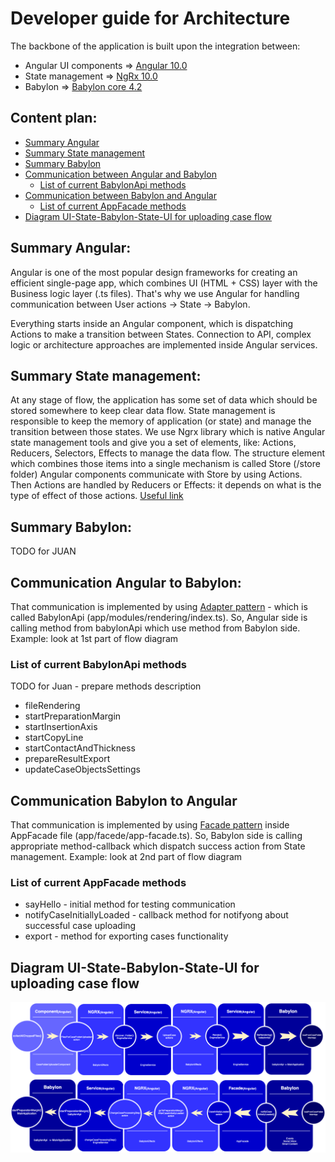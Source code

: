 # Developer guide for Architecture

The backbone of the application is built upon the integration between:

* Angular UI components => [Angular 10.0](https://angular.io/)
* State management => [NgRx 10.0](https://ngrx.io/) 
* Babylon => [Babylon core 4.2](https://doc.babylonjs.com/) 

## Content plan:
* [Summary Angular](#summary-angular)
* [Summary State management](#summary-state-management)
* [Summary Babylon](#summary-babylon)
* [Communication between Angular and Babylon](#communication-between-angular-to-babylon)
    * [List of current BabylonApi methods](#list-of-current-babylonapi-methods)
* [Communication between Babylon and Angular](#communication-between-babylon-to-angular)
    * [List of current AppFacade methods](#list-of-current-appfacade-methods)
* [Diagram UI-State-Babylon-State-UI for uploading case flow](#fiagram-ui-state-babylon-state-ui-for-uploading-case-flow)

## Summary Angular:
Angular is one of the most popular design frameworks for creating an efficient single-page app, 
which combines UI (HTML + CSS) layer with the Business logic layer (.ts files).
That's why we use Angular for handling communication between User actions -> State -> Babylon.

Everything starts inside an Angular component, which is dispatching Actions to make a transition between States.
Connection to API, complex logic or architecture approaches are implemented inside Angular services.

## Summary State management:
At any stage of flow, the application has some set of data which should be stored somewhere to keep clear data flow.
State management is responsible to keep the memory of application (or state) and manage the transition between those states.
We use Ngrx library which is native Angular state management tools and give you a set of elements,
like: Actions, Reducers, Selectors, Effects to manage the data flow.
The structure element which combines those items into a single mechanism is called Store (/store folder)
Angular components communicate with Store by using Actions. Then Actions are handled by Reducers or Effects:
it depends on what is the type of effect of those actions.
[Useful link](https://medium.com/angular-in-depth/how-to-start-flying-with-angular-and-ngrx-b18e84d444aa#:~:text=NgRx%20is%20an%20open%20source,interact%20with%20a%20data%20store.)

## Summary Babylon:
TODO for JUAN

## Communication Angular to Babylon:
That communication is implemented by using [Adapter pattern](https://www.dofactory.com/javascript/design-patterns/adapter) - which is called BabylonApi (app/modules/rendering/index.ts).
So, Angular side is calling method from babylonApi which use method from Babylon side.
Example: look at 1st part of flow diagram

### List of current BabylonApi methods
TODO for Juan - prepare methods description
* fileRendering
* startPreparationMargin
* startInsertionAxis
* startCopyLine
* startContactAndThickness
* prepareResultExport
* updateCaseObjectsSettings


## Communication Babylon to Angular
That communication is implemented by using [Facade pattern](https://www.dofactory.com/javascript/design-patterns/facade) inside AppFacade file (app/facede/app-facade.ts).
So, Babylon side is calling appropriate method-callback which dispatch success action from State management.
Example: look at 2nd part of flow diagram

### List of current AppFacade methods
* sayHello - initial method for testing communication
* notifyCaseInitiallyLoaded - callback method for notifyong about successful case uploading
* export - method for exporting cases functionality

## Diagram UI-State-Babylon-State-UI for uploading case flow

![Flow diagran](images/upload-path.png)
